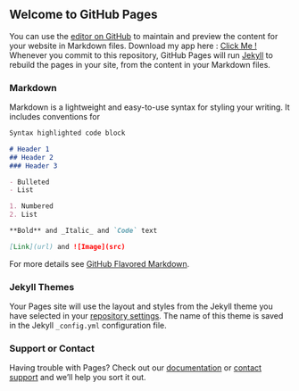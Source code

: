 ## Welcome to GitHub Pages


You can use the [editor on GitHub](https://github.com/alexxandre80/myappelectron/edit/gh-pages/index.md) to maintain and preview the content for your website in Markdown files.
Download my app here : <a href="https://drive.google.com/file/d/1CmYLItmYoCBrp8_cQ0Ec_TdaSRzt61mV/view?usp=sharing">Click Me !</a>
Whenever you commit to this repository, GitHub Pages will run [Jekyll](https://jekyllrb.com/) to rebuild the pages in your site, from the content in your Markdown files.

### Markdown

Markdown is a lightweight and easy-to-use syntax for styling your writing. It includes conventions for

```markdown
Syntax highlighted code block

# Header 1
## Header 2
### Header 3

- Bulleted
- List

1. Numbered
2. List

**Bold** and _Italic_ and `Code` text

[Link](url) and ![Image](src)
```

For more details see [GitHub Flavored Markdown](https://guides.github.com/features/mastering-markdown/).

### Jekyll Themes

Your Pages site will use the layout and styles from the Jekyll theme you have selected in your [repository settings](https://github.com/alexxandre80/myappelectron/settings). The name of this theme is saved in the Jekyll `_config.yml` configuration file.

### Support or Contact

Having trouble with Pages? Check out our [documentation](https://docs.github.com/categories/github-pages-basics/) or [contact support](https://support.github.com/contact) and we’ll help you sort it out.
